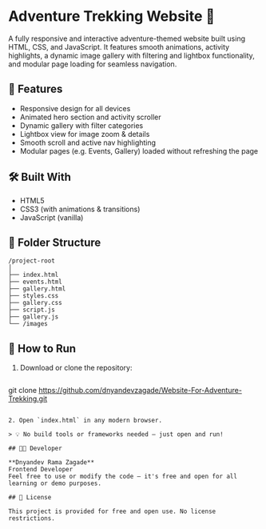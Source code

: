 
# Adventure Trekking Website 🌄

A fully responsive and interactive adventure-themed website built using HTML, CSS, and JavaScript. It features smooth animations, activity highlights, a dynamic image gallery with filtering and lightbox functionality, and modular page loading for seamless navigation.

## 🌟 Features

- Responsive design for all devices
- Animated hero section and activity scroller
- Dynamic gallery with filter categories
- Lightbox view for image zoom & details
- Smooth scroll and active nav highlighting
- Modular pages (e.g. Events, Gallery) loaded without refreshing the page

## 🛠️ Built With

- HTML5
- CSS3 (with animations & transitions)
- JavaScript (vanilla)

## 📁 Folder Structure

```
/project-root
│
├── index.html
├── events.html
├── gallery.html
├── styles.css
├── gallery.css
├── script.js
├── gallery.js
└── /images
```

## 🚀 How to Run

1. Download or clone the repository:
   ```
git clone https://github.com/dnyandevzagade/Website-For-Adventure-Trekking.git

   ```

2. Open `index.html` in any modern browser.

> 💡 No build tools or frameworks needed — just open and run!

## 👨‍💻 Developer

**Dnyandev Rama Zagade**  
Frontend Developer  
Feel free to use or modify the code — it's free and open for all learning or demo purposes.

## 📄 License

This project is provided for free and open use. No license restrictions.

